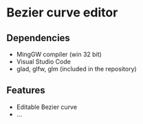 # Bezier curve editor

## Dependencies
- MingGW compiler (win 32 bit)
- Visual Studio Code
- glad, glfw, glm (included in the repository)

## Features
- Editable Bezier curve
- ...